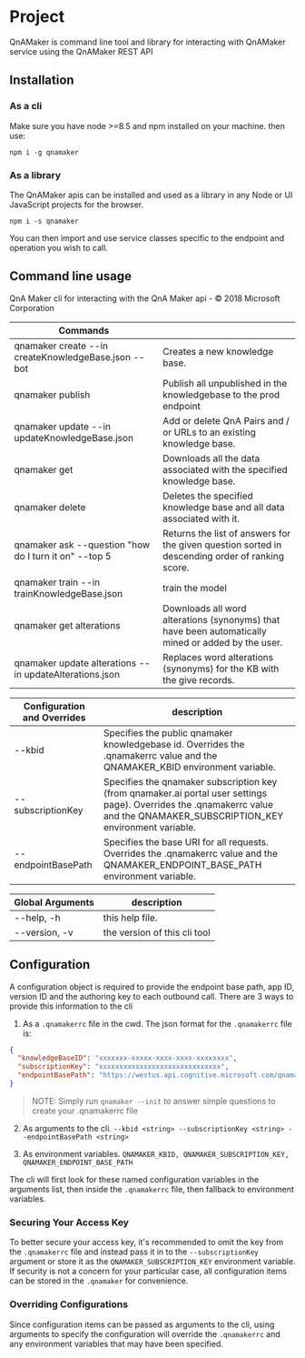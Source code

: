 # Project

QnAMaker is command line tool and library for interacting with QnAMaker service using the QnAMaker REST API

## Installation

### As a cli
Make sure you have node >=8.5 and npm installed on your machine. then use:

`npm i -g qnamaker`

### As a library
The QnAMaker apis can be installed and used as a library in any Node or UI JavaScript projects for the browser.

`npm i -s qnamaker`

You can then import and use service classes specific to the endpoint and operation you wish to call.

## Command line usage

QnA Maker cli for interacting with the QnA Maker api - © 2018 Microsoft Corporation

|Commands|  |
|----|----|
| qnamaker create --in createKnowledgeBase.json --bot      |Creates a new knowledge base.|
| qnamaker publish                                         |Publish all unpublished in the knowledgebase to the prod endpoint|
| qnamaker update --in updateKnowledgeBase.json            |Add or delete QnA Pairs and / or URLs to an existing knowledge base.|
| qnamaker get                                             |Downloads all the data associated with the specified knowledge base.|
| qnamaker delete                                          |Deletes the specified knowledge base and all data associated with it.|
| qnamaker ask --question "how do I turn it on" --top 5    |Returns the list of answers for the given question sorted in descending order of ranking score.|
| qnamaker train --in trainKnowledgeBase.json              |train the model |
| qnamaker get alterations                                 |Downloads all word alterations (synonyms) that have been automatically mined or added by the user.|
| qnamaker update alterations --in updateAlterations.json |Replaces word alterations (synonyms) for the KB with the give records.|


|Configuration and Overrides|description|
|---|---|
| --kbid <kbid>                                                                             |Specifies the public qnamaker knowledgebase id. Overrides the .qnamakerrc value and the QNAMAKER_KBID environment variable.|
| --subscriptionKey <key>                                                                   |Specifies the qnamaker subscription key (from qnamaker.ai portal user settings page). Overrides the .qnamakerrc value and the QNAMAKER_SUBSCRIPTION_KEY environment variable.|
| --endpointBasePath <path>                                                                 |Specifies the base URI for all requests. Overrides the .qnamakerrc value and the QNAMAKER_ENDPOINT_BASE_PATH environment variable.|

|Global Arguments | description |
| ---- | --- |
| --help,    -h |  this help file.|
| --version, -v | the version of this cli tool|

## Configuration
A configuration object is required to provide the endpoint base path, app ID, version ID and the 
authoring key to each outbound call. There are 3 ways to provide this information to the cli

1. As a `.qnamakerrc` file in the cwd. 
The json format for the `.qnamakerrc` file is:
```json
{
  "knowledgeBaseID": "xxxxxxx-xxxxx-xxxx-xxxx-xxxxxxxx",
  "subscriptionKey": "xxxxxxxxxxxxxxxxxxxxxxxxxxxxxx",
  "endpointBasePath": "https://westus.api.cognitive.microsoft.com/qnamaker/v2.0"
}
```

> NOTE: Simply run `qnamaker --init` to answer simple questions to create your .qnamakerrc file

2. As arguments to the cli. `--kbid <string> --subscriptionKey <string> --endpointBasePath <string>`

3. As environment variables. `QNAMAKER_KBID, QNAMAKER_SUBSCRIPTION_KEY, QNAMAKER_ENDPOINT_BASE_PATH`

The cli will first look for these named configuration variables in the arguments list, then inside the `.qnamakerrc` file, then fallback to environment variables. 

### Securing Your Access Key
To better secure your access key, it's recommended to omit the key from the `.qnamakerrc` 
file and instead pass it in to the `--subscriptionKey` argument or store it as the `QNAMAKER_SUBSCRIPTION_KEY` 
environment variable. If security is not a concern for your particular case, all configuration items 
can be stored in the `.qnamaker` for convenience.

### Overriding Configurations
Since configuration items can be passed as arguments to the cli, using arguments to specify 
the configuration will override the `.qnamakerrc` and any environment variables that may have been specified.

